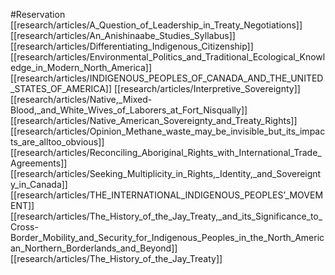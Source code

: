 #Reservation
[[research/articles/A_Question_of_Leadership_in_Treaty_Negotiations]]
[[research/articles/An_Anishinaabe_Studies_Syllabus]]
[[research/articles/Differentiating_Indigenous_Citizenship]]
[[research/articles/Environmental_Politics_and_Traditional_Ecological_Knowledge_in_Modern_North_America]]
[[research/articles/INDIGENOUS_PEOPLES_OF_CANADA_AND_THE_UNITED_STATES_OF_AMERICA]]
[[research/articles/Interpretive_Sovereignty]]
[[research/articles/Native,_Mixed-Blood,_and_White_Wives_of_Laborers_at_Fort_Nisqually]]
[[research/articles/Native_American_Sovereignty_and_Treaty_Rights]]
[[research/articles/Opinion_Methane_waste_may_be_invisible_but_its_impacts_are_alltoo_obvious]]
[[research/articles/Reconciling_Aboriginal_Rights_with_International_Trade_Agreements]]
[[research/articles/Seeking_Multiplicity_in_Rights,_Identity,_and_Sovereignty_in_Canada]]
[[research/articles/THE_INTERNATIONAL_INDIGENOUS_PEOPLES’_MOVEMENT]]
[[research/articles/The_History_of_the_Jay_Treaty,_and_its_Significance_to_Cross-Border_Mobility_and_Security_for_Indigenous_Peoples_in_the_North_American_Northern_Borderlands_and_Beyond]]
[[research/articles/The_History_of_the_Jay_Treaty]]
